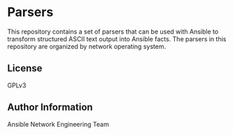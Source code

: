 # Parsers
This repository contains a set of parsers that can be used with Ansible to
transform structured ASCII text output into Ansible facts.  The parsers in this
repository are organized by network operating system.   

## License
GPLv3

## Author Information
Ansible Network Engineering Team

